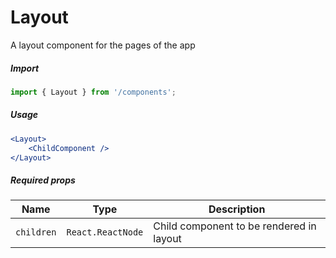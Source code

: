 # Layout

A layout component for the pages of the app

##### Import

```js
import { Layout } from '/components';
```

##### Usage

```jsx
<Layout>
    <ChildComponent />
</Layout>
```

##### Required props

| Name       | Type              | Description                              |
| ---------- | ----------------- | ---------------------------------------- |
| `children` | `React.ReactNode` | Child component to be rendered in layout |
